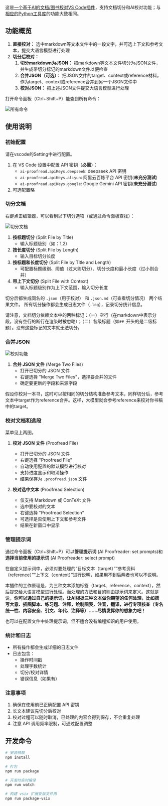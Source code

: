
这是[一个基于AI的文档/图书校对VS Code插件](https://github.com/Fusyong/ai-proofread-vscode-extension)，支持文档切分和AI校对功能；与[相应的Python工具库](https://github.com/Fusyong/ai-proofread)的功能大致相同。

## 功能概览

1. **直接校对：** 选中markdown等文本文件中的一段文字，并可选上下文和参考文本，提交大语言模型进行处理
2. **切分后校对：**
   1. **切分markdown为JSON：** 把markdown等文本文件切分为JSON文件，并生成带切分标记的markdown文件以便检查
   2. **合并JSON（可选）：** 把JSON文件的target、context或reference材料，作为target、context或reference合并到另一个JSON文件中
   3. **校对JSON：** 把上述JSON文件提交大语言模型进行处理

打开命令面板（Ctrl+Shift+P）能查到所有命令：

![所有命令](https://blog.xiiigame.com/img/2025-03-28-%E7%94%A8%E4%BA%8EAI%E5%9B%BE%E4%B9%A6%E6%A0%A1%E5%AF%B9%E7%9A%84vscod%E6%89%A9%E5%B1%95/Code_LzE5PiE7EW.png)

## 使用说明

### 初始配置

请在vscode的Setting中进行配置。

1. 在 VS Code 设置中配置 API 密钥（**必需**）：
   * `ai-proofread.apiKeys.deepseek`: deepseek API 密钥
   * `ai-proofread.apiKeys.aliyun`: 阿里云百炼平台 API 密钥(**未充分测试**)
   * `ai-proofread.apiKeys.google`: Google Gemini API 密钥(**未充分测试**)
2. 可选配置略


### 切分文档

右键点击编辑器，可以看到以下切分选项（或通过命令面板查找）：

![切分文档](https://blog.xiiigame.com/img/2025-03-28-%E7%94%A8%E4%BA%8EAI%E5%9B%BE%E4%B9%A6%E6%A0%A1%E5%AF%B9%E7%9A%84vscod%E6%89%A9%E5%B1%95/Code_1w0X1wqgyf.png)

1. **按标题切分** (Split File by Title)
   * 输入标题级别（如：1,2）
2. **按长度切分** (Split File by Length)
   * 输入目标切分长度
3. **按标题和长度切分** (Split File by Title and Length)
   * 可配置标题级别、阈值（过大则切分）、切分长度和最小长度（过小则合并）
4. **带上下文切分** (Split File with Context)
   * 输入标题级别作为上下文范围，输入切分长度

切分后都生成同名的 `.json`（用于校对） 和 `.json.md`（可查看切分情况） 两个结果文件。
所有切分操作都会生成日志文件（`.log`），记录切分统计信息。

请注意，文档切分依赖文本中的两种标记：（一）空行（在markdown中表示分段，没有空行的断行在渲染时被忽略）；（二）各级标题（如`## `开头的是二级标题）。没有这些标记的文本就无法切分。

### 合并JSON

![校对功能](https://blog.xiiigame.com/img/2025-03-28-%E7%94%A8%E4%BA%8EAI%E5%9B%BE%E4%B9%A6%E6%A0%A1%E5%AF%B9%E7%9A%84vscod%E6%89%A9%E5%B1%95/Code_K2nKGGM9Nj.png)

1. **合并 JSON 文件** (Merge Two Files)
   * 打开已切分的 JSON 文件
   * 右键选择 "Merge Two Files"，选择要合并的文件
   * 确定要更新的字段和来源字段

假设你校对一本书，这时可以按相同的切分结构准备参考文本，同样切分后，参考文本中target作为reference合并。这样，大模型就会参考reference来校对你书稿中的target。

### 校对文档和选段

菜单见上两图。

1. **校对 JSON 文件** (Proofread File)
   * 打开已切分的 JSON 文件
   * 右键选择 "Proofread File"
   * 自动使用配置的默认模型进行校对
   * 支持进度显示和取消操作
   * 结果保存为 `.proofread.json` 文件

2. **校对选中文本** (Proofread Selection)
   * 仅支持 Markdown 或 ConTeXt 文件
   * 选中要校对的文本
   * 右键选择 "Proofread Selection"
   * 可选择是否使用上下文和参考文件
   * 结果在新窗口中显示

### 管理提示词

通过命令面板（Ctrl+Shift+P）可以**管理提示词** (AI Proofreader: set prompts)和**选择当前使用的提示词** (AI Proofreader: select prompt)

在自定义提示词中，必须对要处理的“目标文本（target）”“参考资料（reference）”“上下文（context）”进行说明，如果用不到后两者也可以不说明。

本插件的工作原理是，为三种文本添加标签（target、reference、context），然后提交给大语言模型进行处理。而处理的方法和目的则由提示词来定义。这就是说，**你可以通过自己的提示词，让AI根据三种文本做你期望的任何处理，比如撰写大意、插图脚本、练习题、注释，绘制图表，注音，翻译，进行专项核查（专名统一性、内容安全、引文、年代、注释等）……尽情发挥你的想象力吧！**

也可以在配置文件中处理提示词，但不适合没有编程知识的用户使用。

### 统计和日志

* 所有操作都会生成详细的日志文件
* 日志包含：
  * 操作时间戳
  * 处理字数统计
  * 切分/校对详情
  * 错误信息（如果有）

### 注意事项

1. 确保在使用前已正确配置 API 密钥
2. 长文本建议先切分后校对
3. 校对过程可以随时取消，已处理的内容会得到保存，不会重复处理
4. 注意 API 调用频率限制，可通过配置调整

## 开发命令

```bash
# 安装依赖
npm install

# 打包
npm run package

# 开发时实时编译
npm run watch

# 构建 vsix 扩展安装文件用
npm run package-vsix
```

